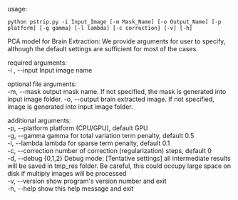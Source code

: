 usage: 
```
python pstrip.py -i Input_Image [-m Mask_Name] [-o Output_Name] [-p platform] [-g gamma] [-l lambda] [-c correction] [-v] [-h]
```
PCA model for Brain Extraction: 
We provide arguments for user to specify, although the default settings are sufficient for most of the cases.

required arguments:  
  -i , --input         Input image name

optional file arguments:  
  -m, --mask           output mask name. If not specified, the mask is generated into input image folder. 
  -o, --output         brain extracted image. If not specified, image is generated into input image folder.

additional arguments:  
  -p, --platform       platform (CPU/GPU), default GPU  
  -g, --gamma          gamma for total variation term penalty, default 0.5  
  -l, --lambda         lambda for sparse term penalty, default 0.1  
  -c, --correction     number of correction (regularization) steps, default 0  
  -d, --debug {0,1,2}  Debug mode: [Tentative settings] all intermediate results will be saved in tmp_res folder. Be careful, this could occupy large space on disk if multiply images will be processed  
  -v, --version        show program's version number and exit  
  -h, --help           show this help message and exit  
